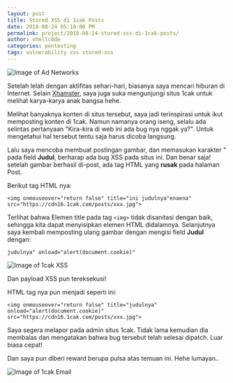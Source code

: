 ```yaml
---
layout: post
title: Stored XSS di 1cak Posts
date: 2018-08-24 05:10:00 PM
permalink: project/2018-08-24-stored-xss-di-1cak-posts/
author: xhellc0de
categories: pentesting
tags: vulnerability xss stored-xss
---
```

![Image of Ad Networks](https://noobsec.org/images/1cak.jpg)

Setelah lelah dengan aktifitas sehari-hari, biasanya saya mencari hiburan di Internet. Selain [Xhamster](https://noobsec.org/project/2017-08-18-xhamster-ssrf-vulnerabillity/), saya juga suka mengunjungi situs 1cak untuk melihat karya-karya anak bangsa hehe.

Melihat banyaknya konten di situs tersebut, saya jadi terinspirasi untuk ikut memposting konten di 1cak. Namun namanya orang iseng, selalu ada selintas pertanyaan "Kira-kira di web ini ada bug nya nggak ya?". Untuk mengetahui hal tersebut tentu saja harus dicoba langsung.

Lalu saya mencoba membuat postingan gambar, dan memasukan karakter " pada field **Judul**, berharap ada bug XSS pada situs ini. Dan benar saja! setelah gambar berhasil di-post, ada tag HTML yang **rusak** pada halaman Post.

Berikut tag HTML nya:

```
<img onmouseover="return false" title="ini judulnya"enaena" src="https://cdn16.1cak.com/posts/xxx.jpg">
```

Terlihat bahwa Elemen title pada tag `<img>` tidak disanitasi dengan baik, sehingga kita dapat menyisipkan elemen HTML didalamnya. Selanjutnya saya kembali memposting ulang gambar dengan mengisi field **Judul** dengan: 

```
judulnya" onload="alert(document.cookie)"
```

![Image of 1cak XSS](https://noobsec.org/images/1cak_xss.jpg)

Dan payload XSS pun tereksekusi!

HTML tag nya pun menjadi seperti ini:

```
<img onmouseover="return false" title="judulnya" onload="alert(document.cookie)" src="https://cdn16.1cak.com/posts/xxx.jpg">
```

Saya segera melapor pada admin situs 1cak. Tidak lama kemudian dia membalas dan mengatakan bahwa bug tersebut telah selesai dipatch. Luar biasa cepat!

Dan saya pun diberi reward berupa pulsa atas temuan ini. Hehe lumayan..

![Image of 1cak Email](https://noobsec.org/images/1cak_emails.jpg)

